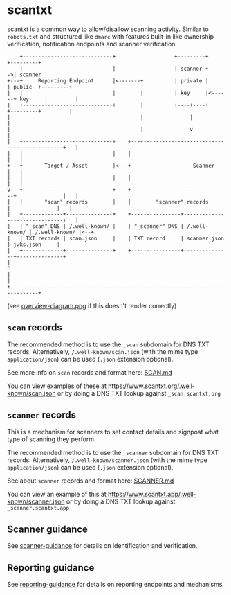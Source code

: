 # scantxt

scantxt is a common way to allow/disallow scanning activity. Similar to `robots.txt` and structured like `dmarc` with features built-in like ownership verification, notification endpoints and scanner verification.

```
    +-----------------------------+                   +---------+       +---------+
    |                             |                   | scanner +------>| scanner |
+---+     Reporting Endpoint      |<-------+          | private |       | public  +---------+
|   |                             |        |          | key     |<------+ key     |         |
|   +-----------------------------+        |          +----+----+       +---------+         |
|                                          |               |                                |
|                                          |               v                                |
|   +-----------------------------+    +---+--------------------------------------------+   |
|   |                             |    |                                                |   |
+---+       Target / Asset        |<---+                    Scanner                     |   |
|   |                             |    |                                                |   |
v   +-----------------------------+    +--------------------------------+               |   |
|   |       "scan" records        |    |        "scanner" records       |               |   |
|   +-------------+---------------+    +----------------+---------------+---------------+   |
|   | "_scan" DNS | /.well-known/ |    | "_scanner" DNS | /.well-known/ | /.well-known/ |<--+
|   | TXT records | scan.json     |    | TXT record     | scanner.json  | jwks.json     |
|   +-------------+---------------+    +----------------+---------------+---------------+
|                                                                               ^
|                                                                               |
+-------------------------------------------------------------------------------+
```
(see [overview-diagram.png](overview-diagram.png) if this doesn't render correctly)

## `scan` records

The recommended method is to use the `_scan` subdomain for DNS TXT records. Alternatively, `/.well-known/scan.json` (with the mime type `application/json`) can be used (`.json` extension optional).

See more info on `scan` records and format here: [SCAN.md](SCAN.md)

You can view examples of these at <https://www.scantxt.org/.well-known/scan.json> or by doing a DNS TXT lookup against `_scan.scantxt.org`

## `scanner` records

This is a mechanism for scanners to set contact details and signpost what type of scanning they perform.

The recommended method is to use the `_scanner` subdomain for DNS TXT records. Alternatively, `/.well-known/scanner.json` (with the mime type `application/json`) can be used (`.json` extension optional).

See about `scanner` records and format here: [SCANNER.md](SCANNER.md)

You can view an example of this at <https://www.scantxt.app/.well-known/scanner.json> or by doing a DNS TXT lookup against `_scanner.scantxt.app`

## Scanner guidance

See [scanner-guidance](scanner-guidance.md) for details on identification and verification.

## Reporting guidance

See [reporting-guidance](reporting-guidance.md) for details on reporting endpoints and mechanisms.
